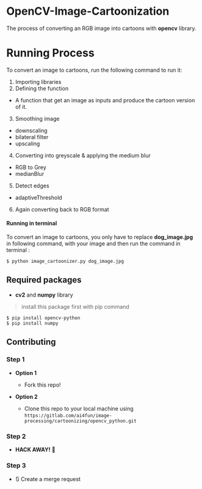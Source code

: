 # OpenCV-Image-Cartoonization

The process of converting an RGB image into cartoons with **opencv** library.


# Running Process

To convert an image to cartoons, run the following command to run it:
 1. Importing libraries
 2. Defining the function
 - A function that get an image as inputs and produce the cartoon version of it.
 3. Smoothing image
 - downscaling
 - bilateral filter
 - upscaling
 4. Converting into greyscale & applying the medium blur
 - RGB to Grey
 - medianBlur
 5. Detect  edges
 - adaptiveThreshold
 6. Again converting back to RGB format
 
 
#### Running in terminal

To convert an image to cartoons, you only have to replace **dog_image.jpg** in following command, with your image and then run the command in terminal : 

	$ python image_cartoonizer.py dog_image.jpg 
 


## Required packages

- **cv2**  and **numpy** library
> install this package first with pip command

    $ pip install opencv-python
    $ pip install numpy

## Contributing

### Step 1

-   **Option 1**
    
    -    Fork this repo!
-   **Option 2**
    
    -    Clone this repo to your local machine using `https://gitlab.com/ai4fun/image-processing/cartoonizing/opencv_python.git`
### Step 2

-   **HACK AWAY!** 🔨

### Step 3

-   🔃 Create a merge request